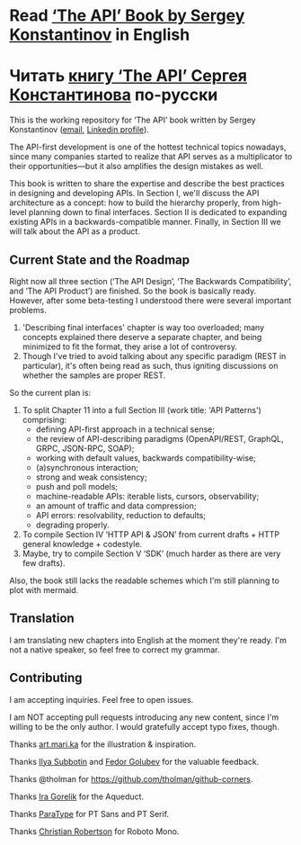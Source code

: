 # Read [‘The API’ Book by Sergey Konstantinov](https://twirl.github.io/The-API-Book) in English
# Читать [книгу ‘The API’ Сергея Константинова](https://twirl.github.io/The-API-Book/index.ru.html) по-русски

This is the working repository for ‘The API’ book written by Sergey Konstantinov ([email](mailto:twirl-team@yandex.ru), [Linkedin profile](https://linkedin.com/in/twirl)).

The API-first development is one of the hottest technical topics nowadays, since many companies started to realize that API serves as a multiplicator to their opportunities—but it also amplifies the design mistakes as well.

This book is written to share the expertise and describe the best practices in designing and developing APIs. In Section I, we'll discuss the API architecture as a concept: how to build the hierarchy properly, from high-level planning down to final interfaces. Section II is dedicated to expanding existing APIs in a backwards-compatible manner. Finally, in Section III we will talk about the API as a product.

## Current State and the Roadmap

Right now all three section (‘The API Design’, ‘The Backwards Compatibility’, and ‘The API Product’) are finished. So the book is basically ready. However, after some beta-testing I understood there were several important problems.
  1. 'Describing final interfaces' chapter is way too overloaded; many concepts explained there deserve a separate chapter, and being minimized to fit the format, they arise a lot of controversy.
  2. Though I've tried to avoid talking about any specific paradigm (REST in particular), it's often being read as such, thus igniting discussions on whether the samples are proper REST.

So the current plan is:
  1. To split Chapter 11 into a full Section III (work title: 'API Patterns') comprising:
      * defining API-first approach in a technical sense;
      * the review of API-describing paradigms (OpenAPI/REST, GraphQL, GRPC, JSON-RPC, SOAP);
      * working with default values, backwards compatibility-wise;
      * (a)synchronous interaction;
      * strong and weak consistency;
      * push and poll models;
      * machine-readable APIs: iterable lists, cursors, observability;
      * an amount of traffic and data compression;
      * API errors: resolvability, reduction to defaults;
      * degrading properly.
  2. To compile Section IV ‘HTTP API & JSON’ from current drafts + HTTP general knowledge + codestyle.
  3. Maybe, try to compile Section V ‘SDK’ (much harder as there are very few drafts).

Also, the book still lacks the readable schemes which I'm still planning to plot with mermaid.

## Translation

I am translating new chapters into English at the moment they're ready. I'm not a native speaker, so feel free to correct my grammar.

## Contributing

I am accepting inquiries. Feel free to open issues.

I am NOT accepting pull requests introducing any new content, since I'm willing to be the only author. I would gratefully accept typo fixes, though.

Thanks [art.mari.ka](https://www.instagram.com/art.mari.ka/) for the illustration & inspiration.

Thanks [Ilya Subbotin](https://ru.linkedin.com/in/isubbotin) and [Fedor Golubev](https://www.linkedin.com/in/fedor-golubev-93910b5/) for the valuable feedback.

Thanks @tholman for https://github.com/tholman/github-corners.

Thanks [Ira Gorelik](https://pixabay.com/users/igorelick-680927/) for the Aqueduct.

Thanks [ParaType](https://www.paratype.ru/) for PT Sans and PT Serif.

Thanks [Christian Robertson](https://twitter.com/cr64) for Roboto Mono.
